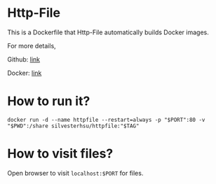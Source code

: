 # Http-File

This is a Dockerfile that Http-File automatically builds Docker images.

For more details,

Github: [link](https://github.com/SilvesterHsu/Http-File)

Docker: [link](https://cloud.docker.com/repository/docker/silvesterhsu/httpfile)

# How to run it?

```
docker run -d --name httpfile --restart=always -p "$PORT":80 -v "$PWD":/share silvesterhsu/httpfile:"$TAG"
```
# How to visit files?
Open browser to visit `localhost:$PORT` for files.